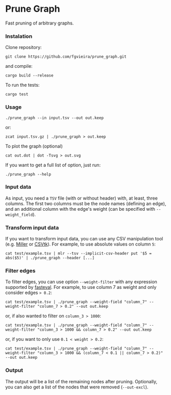 # Prune Graph
Fast pruning of arbitrary graphs.

### Instalation
Clone repository:
```
git clone https://github.com/fgvieira/prune_graph.git
```

and compile:
```
cargo build --release
```

To run the tests:
```
cargo test
```

### Usage
```
./prune_graph --in input.tsv --out out.keep
```
or:
```
zcat input.tsv.gz | ./prune_graph > out.keep
```

To plot the graph (optional)
```
cat out.dot | dot -Tsvg > out.svg
```

If you want to get a full list of option, just run:
```
./prune_graph --help
```

### Input data
As input, you need a `TSV` file (with or without header) with, at least, three columns. The first two columns must be the node names (defining an edge), and an additional column with the edge's weight (can be specified with `--weight_field`).

### Transform input data
If you want to transform input data, you can use any CSV manipulation tool (e.g. [Miller](https://miller.readthedocs.io/en/latest/) or [CSVtk](https://bioinf.shenwei.me/csvtk/)). For example, to use absolute values on column `5`:
```
cat test/example.tsv | mlr --tsv --implicit-csv-header put '$5 = abs($5)' | ./prune_graph --header [...]
```

### Filter edges
To filter edges, you can use option `--weight-filter` with any expression supported by [fasteval](https://crates.io/crates/fasteval). For example, to use column 7 as weight and only consider edges `> 0.2`:
```
cat test/example.tsv | ./prune_graph --weight-field "column_7" --weight-filter "column_7 > 0.2" --out out.keep
```
or, if also wanted to filter on `column_3 > 1000`:
```
cat test/example.tsv | ./prune_graph --weight-field "column_7" --weight-filter "column_3 > 1000 && column_7 > 0.2" --out out.keep
```
or, if you want to only use `0.1 < weight > 0.2`:
```
cat test/example.tsv | ./prune_graph --weight-field "column_7" --weight-filter "column_3 > 1000 && (column_7 < 0.1 || column_7 > 0.2)" --out out.keep
```

### Output
The output will be a list of the remaining nodes after pruning. Optionally, you can also get a list of the nodes that were removed (`--out-excl`).
